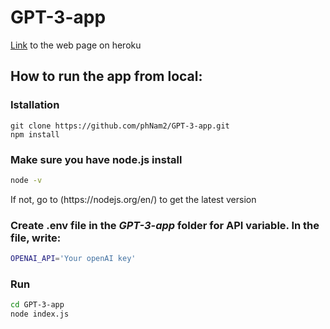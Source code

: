 # GPT-3-app
[Link](https://openai-search-app.herokuapp.com) to the web page on heroku

## How to run the app from local:
### Istallation
```shell
git clone https://github.com/phNam2/GPT-3-app.git
npm install
```
### Make sure you have node.js install
```bash
node -v
```
<p>If not, go to (https://nodejs.org/en/) to get the latest version</p>

### Create .env file in the _GPT-3-app_ folder for API variable. In the file, write:
```bash
OPENAI_API='Your openAI key'
```

### Run
```bash
cd GPT-3-app
node index.js
```